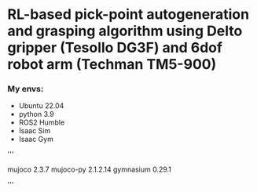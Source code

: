 # RL-based pick-point autogeneration and grasping algorithm using Delto gripper (Tesollo DG3F) and 6dof robot arm (Techman TM5-900)


### My envs:
- Ubuntu 22.04
- python 3.9
- ROS2 Humble
- Isaac Sim
- Isaac Gym

'''

mujoco 2.3.7
mujoco-py 2.1.2.14
gymnasium 0.29.1

'''

### 

